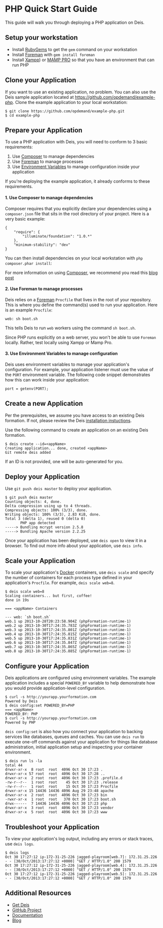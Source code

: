 # PHP Quick Start Guide

This guide will walk you through deploying a PHP application on Deis.

## Setup your workstation

* Install [RubyGems](http://rubygems.org/pages/download) to get the `gem` command on your workstation
* Install [Foreman](http://ddollar.github.com/foreman/) with `gem install foreman`
* Install [Xampp](http://www.apachefriends.org/en/xampp.html)) or [MAMP PRO](http://www.mamp.info/en/mamp-pro/) so that you have an environment that can run PHP

## Clone your Application

If you want to use an existing application, no problem.  You can also use the Deis sample application located at <https://github.com/opdemand/example-php>.  Clone the example application to your local workstation:

    $ git clone https://github.com/opdemand/example-php.git
    $ cd example-php

## Prepare your Application

To use a PHP application with Deis, you will need to conform to 3 basic requirements:

 1. Use [Composer](http://getcomposer.org/) to manage dependencies
 2. Use [Foreman](http://ddollar.github.com/foreman/) to manage processes
 3. Use [Environment Variables](https://help.ubuntu.com/community/EnvironmentVariables) to manage configuration inside your application

If you're deploying the example application, it already conforms to these requirements.

#### 1. Use Composer to manage dependencies

Composer requires that you explicitly declare your dependencies using a `composer.json` file that sits in the root directory of your project. Here is a very basic example:

	{ 
		"require": { 
		    "illuminate/foundation": "1.0.*"
		},
		"minimum-stability": "dev"
	}
    
You can then install dependencies on your local workstation with `php composer.phar install`:

For more information on using [Composer](http://getcomposer.org/), we recommend you read this [blog post](http://www.sitepoint.com/php-dependency-management-with-composer/) 

#### 2. Use Foreman to manage processes

Deis relies on a [Foreman](http://ddollar.github.com/foreman/) `Procfile` that lives in the root of your repository.  This is where you define the command(s) used to run your application.  Here is an example `Procfile`:

    web: sh boot.sh

This tells Deis to run `web` workers using the command `sh boot.sh`. 

Since PHP runs explicitly on a web server, you won't be able to use `Foreman` locally. Rather, test locally using Xampp or Mamp Pro.

#### 3. Use Environment Variables to manage configuration

Deis uses environment variables to manage your application's configuration. For example, your application listener must use the value of the `PORT` environment variable. The following code snippet demonstrates how this can work inside your application:

    port = getenv(PORT);

## Create a new Application

Per the prerequisites, we assume you have access to an existing Deis formation. If not, please review the Deis [installation instuctions](http://docs.deis.io/en/latest/gettingstarted/installation/).

Use the following command to create an application on an existing Deis formation.

    $ deis create --id=<appName>
	Creating application... done, created <appName>
	Git remote deis added
    
If an ID is not provided, one will be auto-generated for you.

## Deploy your Application

Use `git push deis master` to deploy your application.

	$ git push deis master
	Counting objects: 4, done.
	Delta compression using up to 4 threads.
	Compressing objects: 100% (3/3), done.
	Writing objects: 100% (3/3), 2.83 KiB, done.
	Total 3 (delta 1), reused 0 (delta 0)
	       PHP app detected
	-----> Bundling mcrypt version 2.5.8
	-----> Bundling Apache version 2.2.25

Once your application has been deployed, use `deis open` to view it in a browser. To find out more info about your application, use `deis info`.

## Scale your Application

To scale your application's [Docker](http://docker.io) containers, use `deis scale` and specify the number of containers for each process type defined in your application's `Procfile`. For example, `deis scale web=8`.

	$ deis scale web=8
	Scaling containers... but first, coffee!
	done in 19s
	
	=== <appName> Containers
	
	--- web: `sh boot.sh`
	web.1 up 2013-10-28T20:23:58.904Z (phpFormation-runtime-1)
	web.2 up 2013-10-30T17:24:35.783Z (phpFormation-runtime-1)
	web.3 up 2013-10-30T17:24:35.801Z (phpFormation-runtime-1)
	web.4 up 2013-10-30T17:24:35.815Z (phpFormation-runtime-1)
	web.5 up 2013-10-30T17:24:35.831Z (phpFormation-runtime-1)
	web.6 up 2013-10-30T17:24:35.847Z (phpFormation-runtime-1)
	web.7 up 2013-10-30T17:24:35.865Z (phpFormation-runtime-1)
	web.8 up 2013-10-30T17:24:35.885Z (phpFormation-runtime-1)


## Configure your Application

Deis applications are configured using environment variables. The example application includes a special `POWERED_BY` variable to help demonstrate how you would provide application-level configuration. 

	$ curl -s http://yourapp.yourformation.com
	Powered by Deis
	$ deis config:set POWERED_BY=PHP
	=== <appName>
	POWERED_BY: PHP
	$ curl -s http://yourapp.yourformation.com
	Powered by PHP

`deis config:set` is also how you connect your application to backing services like databases, queues and caches. You can use `deis run` to execute one-off commands against your application for things like database administration, initial application setup and inspecting your container environment.

	$ deis run ls -la
	total 44
	drwxr-xr-x  8 root  root  4096 Oct 30 17:23 .
	drwxr-xr-x 57 root  root  4096 Oct 30 17:28 ..
	drwxr-xr-x  2 root  root  4096 Oct 30 17:23 .profile.d
	-rw-r--r--  1 root  root    45 Oct 30 17:23 .release
	-rw-r--r--  1 root  root    15 Oct 30 17:23 Procfile
	drwxr-xr-x 15 14436 14436 4096 Aug 29 23:48 apache
	drwxr-xr-x  2 root  root  4096 Oct 30 17:23 bin
	-rwxr-xr-x  1 root  root   370 Oct 30 17:23 boot.sh
	drwx------  7 14436 14436 4096 Oct 30 17:23 php
	drwxr-xr-x  3 root  root  4096 Oct 30 17:23 vendor
	drwxr-xr-x  5 root  root  4096 Oct 30 17:23 www

## Troubleshoot your Application

To view your application's log output, including any errors or stack traces, use `deis logs`.

    $ deis logs
	Oct 30 17:27:12 ip-172-31-25-226 jagged-playroom[web.7]: 172.31.25.226 - - [30/Oct/2013:17:27:12 +0000] "GET / HTTP/1.0" 200 1579
	Oct 30 17:27:12 ip-172-31-25-226 jagged-playroom[web.4]: 172.31.25.226 - - [30/Oct/2013:17:27:12 +0000] "GET / HTTP/1.0" 200 1579
	Oct 30 17:27:12 ip-172-31-25-226 jagged-playroom[web.5]: 172.31.25.226 - - [30/Oct/2013:17:27:12 +0000] "GET / HTTP/1.0" 200 1579

## Additional Resources

* [Get Deis](http://deis.io/get-deis/)
* [GitHub Project](https://github.com/opdemand/deis)
* [Documentation](http://docs.deis.io/)
* [Blog](http://deis.io/blog/)
